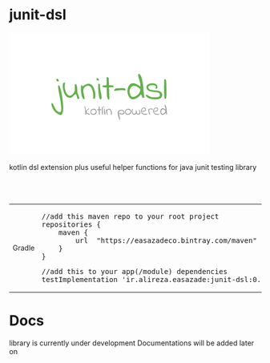 # junit-dsl
![screenshot 1](junit-dsl-logo-small.png?raw=true "screenshot")


kotlin dsl extension plus useful helper functions for java junit testing library
<br>
<br>
<br>
<br>

<table>
<tr>
<td>Gradle</td>
<td>
<pre>
//add this maven repo to your root project 
repositories {
	maven {
		url  "https://easazadeco.bintray.com/maven"
	}
}
</pre>
<pre>
//add this to your app(/module) dependencies
testImplementation 'ir.alireza.easazade:junit-dsl:0.1.1'
</pre>
</td>
</tr>
</table>

# Docs
library is currently under development Documentations will be added later on
